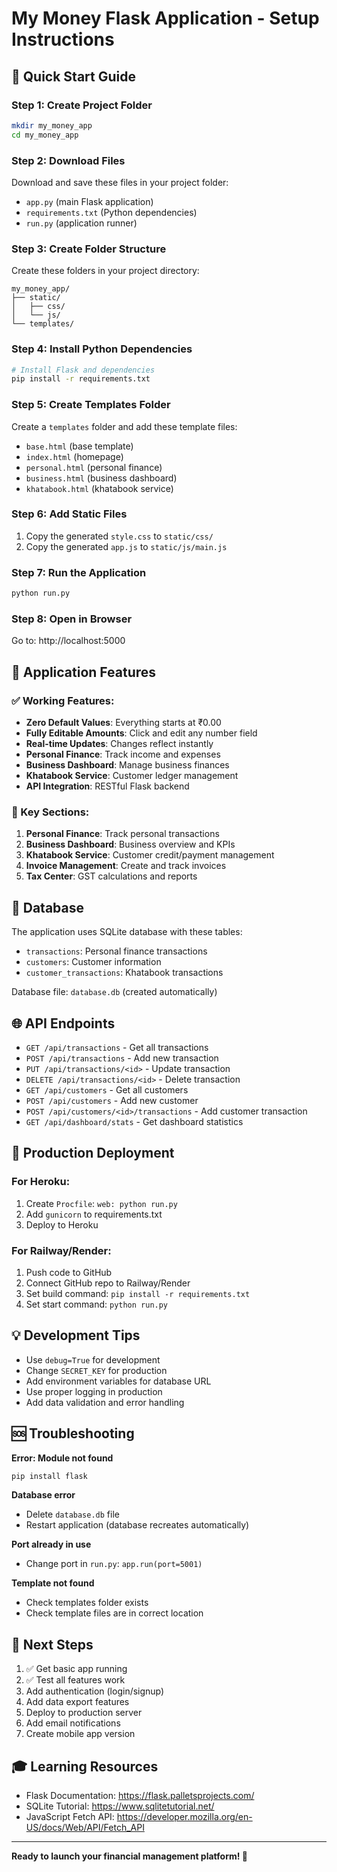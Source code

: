 # My Money Flask Application - Setup Instructions

## 🚀 Quick Start Guide

### Step 1: Create Project Folder
```bash
mkdir my_money_app
cd my_money_app
```

### Step 2: Download Files
Download and save these files in your project folder:
- `app.py` (main Flask application)
- `requirements.txt` (Python dependencies)
- `run.py` (application runner)

### Step 3: Create Folder Structure
Create these folders in your project directory:
```
my_money_app/
├── static/
│   ├── css/
│   └── js/
└── templates/
```

### Step 4: Install Python Dependencies
```bash
# Install Flask and dependencies
pip install -r requirements.txt
```

### Step 5: Create Templates Folder
Create a `templates` folder and add these template files:
- `base.html` (base template)
- `index.html` (homepage)
- `personal.html` (personal finance)
- `business.html` (business dashboard)
- `khatabook.html` (khatabook service)

### Step 6: Add Static Files
1. Copy the generated `style.css` to `static/css/`
2. Copy the generated `app.js` to `static/js/main.js`

### Step 7: Run the Application
```bash
python run.py
```

### Step 8: Open in Browser
Go to: http://localhost:5000

## 🎯 Application Features

### ✅ Working Features:
- **Zero Default Values**: Everything starts at ₹0.00
- **Fully Editable Amounts**: Click and edit any number field
- **Real-time Updates**: Changes reflect instantly
- **Personal Finance**: Track income and expenses
- **Business Dashboard**: Manage business finances
- **Khatabook Service**: Customer ledger management
- **API Integration**: RESTful Flask backend

### 📱 Key Sections:
1. **Personal Finance**: Track personal transactions
2. **Business Dashboard**: Business overview and KPIs
3. **Khatabook Service**: Customer credit/payment management
4. **Invoice Management**: Create and track invoices
5. **Tax Center**: GST calculations and reports

## 🔧 Database

The application uses SQLite database with these tables:
- `transactions`: Personal finance transactions
- `customers`: Customer information
- `customer_transactions`: Khatabook transactions

Database file: `database.db` (created automatically)

## 🌐 API Endpoints

- `GET /api/transactions` - Get all transactions
- `POST /api/transactions` - Add new transaction
- `PUT /api/transactions/<id>` - Update transaction
- `DELETE /api/transactions/<id>` - Delete transaction
- `GET /api/customers` - Get all customers
- `POST /api/customers` - Add new customer
- `POST /api/customers/<id>/transactions` - Add customer transaction
- `GET /api/dashboard/stats` - Get dashboard statistics

## 🚀 Production Deployment

### For Heroku:
1. Create `Procfile`: `web: python run.py`
2. Add `gunicorn` to requirements.txt
3. Deploy to Heroku

### For Railway/Render:
1. Push code to GitHub
2. Connect GitHub repo to Railway/Render
3. Set build command: `pip install -r requirements.txt`
4. Set start command: `python run.py`

## 💡 Development Tips

- Use `debug=True` for development
- Change `SECRET_KEY` for production
- Add environment variables for database URL
- Use proper logging in production
- Add data validation and error handling

## 🆘 Troubleshooting

**Error: Module not found**
```bash
pip install flask
```

**Database error**
- Delete `database.db` file
- Restart application (database recreates automatically)

**Port already in use**
- Change port in `run.py`: `app.run(port=5001)`

**Template not found**
- Check templates folder exists
- Check template files are in correct location

## 📝 Next Steps

1. ✅ Get basic app running
2. ✅ Test all features work
3. Add authentication (login/signup)
4. Add data export features
5. Deploy to production server
6. Add email notifications
7. Create mobile app version

## 🎓 Learning Resources

- Flask Documentation: https://flask.palletsprojects.com/
- SQLite Tutorial: https://www.sqlitetutorial.net/
- JavaScript Fetch API: https://developer.mozilla.org/en-US/docs/Web/API/Fetch_API

---
**Ready to launch your financial management platform! 🚀**